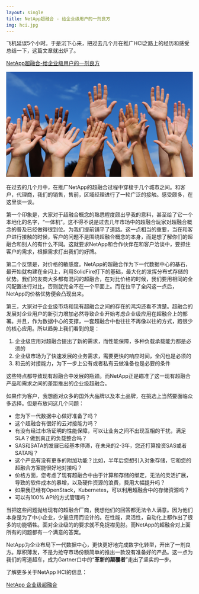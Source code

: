 ```yaml
---
layout: single
title: NetApp超融合 - 给企业级用户的一剂良方
img: hci.jpg
---
```



飞机延误5个小时。于是沉下心来，把过去几个月在推广HCI之路上的经历和感受总结一下，这篇文章就出炉了。

[NetApp超融合-给企业级用户的一剂良方](https://www.linkedin.com/pulse/netapp超融合-给企业级用户的一剂良方-lei-zhang/)

![](../img/diff.png)

在过去的几个月中，在推广NetApp的超融合过程中穿梭于几个城市之间。和客户，代理商，我们的销售，售前，区域经理进行了一轮广泛的接触。感受颇多，在这里谈一谈。

第一个印象是，大家对于超融合概念的熟悉程度颇出乎我的意料，甚至给了它一个本地化的名字，“一体机”。这不得不说是过去几年市场中的超融合玩家对超融合概念的普及已经做得很到位。为我们提前铺平了道路。这一点相当的重要，当在和客户进行接触的时候，客户的问题不是围绕超融合概念的本身，而是想了解你们的超融合和别人的有什么不同。这就要求NetApp和合作伙伴在和客户洽谈中，要抓住客户的需求，根据需求打出我们的好牌。

第二个反馈是，对价格的敏感度。NetApp的超融合作为下一代数据中心的基石，最开始就构建在全闪上，利用SolidFire打下的基础，最大化的发挥分布式存储的优势。我们的友商大多都有混闪的超融合，在对比价格的时候，我们要用相同的全闪配置进行对比，否则就完全不在一个平面上。而在拉平了全闪这一点后，NetApp的价格优势便会凸现出来。

第三，大家对于企业级市场和现有超融合之间的存在的鸿沟还看不清楚。超融合的发展对企业用户的新引力增加必然导致企业开始考虑企业级应用在超融合上的部署。并且，作为数据中心的支撑，一套超融合中也往往不再像以往的方式，跑很少的核心应用。所以趋势上我们看到的是：

1. 企业级应用对超融合提出了新的需求，而性能保障，多种负载承载能力都是必须的
2. 企业级市场为了快速发展的业务需求，需要更快的响应时间，全闪也是必须的
3. 和云的对接能力，为下一步上公有或者私有云做准备也是必要的条件

这些特点都导致现有超融合中发展的瓶颈。而NetApp正是瞄准了这一现有超融合产品和需求之间的差距推出的企业级超融合。

如果作为客户，我想面对众多的国外大品牌以及本土品牌，在挑选上当然要面临众多选择。但是布放问这几个问题：

- 您为下一代数据中心做好准备了吗？
- 这个超融合有很好的云对接能力吗？
- 有没有经过市场证明的性能保障，可以让业务之间不出现互相的干扰，满足SLA？做到真正的负载整合吗？
- SAS和SATA的发展已经基本停滞，在未来的2-3年，您还打算投资SAS或者SATA吗？
- 这个产品有没有更多的附加功能？比如，半年后您想引入对象存储，它和您的超融合方案能很好地对接吗？
- 价格方面，您考虑了现有超融合中由于计算和存储的绑定，无法的灵活扩展，导致的软件成本的暴增，以及硬件资源的浪费，费用大幅提升吗？
- 如果我已经有OpenStack，Kubernetes，可以利用超融合中的存储资源吗？
- 可以有100% API的方式管理吗？

当把这些问题抛给现有的超融合厂商，我想他们的回答都无法令人满意。因为他们本身是为了中小企业，少量应用而设计的。在性能，灵活性，自动化上都作出了很多的功能牺牲。面对企业级的的要求就不免捉襟见肘。而NetApp的超融合对上面所有的问题都有一个满意的答案。

NetApp为企业布局下一代数据中心，更快更好地完成数字化转型，开出了一剂良方。厚积薄发，不是为抢夺市场份额简单的推出一款没有准备好的产品。这一点为我们的弯道超车，成为Gartner口中的“**革新的颠覆者**”走出了坚实的一步。

了解更多关于NetApp HCI的信息：

[NetApp 企业级超融合](https://www.netapp.com/cn/products/converged-systems/hyper-converged-infrastructure.aspx)
